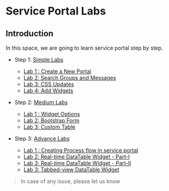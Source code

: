 # Service Portal Labs
## Introduction
In this space, we are going to learn service portal step by step. 
+ Step 1: [Simple Labs](Simple%20Labs)
  - [Lab 1 : Create a New Portal](Simple%20Labs/Lab1.md)
  - [Lab 2: Search Groups and Messages](Simple%20Labs/Lab2.md)
  - [Lab 3: CSS Updates](Simple%20Labs/Lab3.md)
  - [Lab 4: Add Widgets](Simple%20Labs/Lab4.md)

+ Step 2: [Medium Labs](Medium%20Labs)
  - [Lab 1 : Widget Options](Medium%20Labs/Lab1%20%3A%20Widget%20Options.md)
  - [Lab 2: Bootstrap Form](Medium%20Labs/Lab2.md)
  - [Lab 3: Custom Table](Medium%20Labs/Lab3.md)
  
+ Step 3: [Advance Labs](Advance%20Labs)
  - [Lab 1 : Creating Process flow in service portal](Advance%20Labs/Creating%20Process%20Flow.md)
  - [Lab 2: Real-time DataTable Widget - Part-I](Advance%20Labs/Real_Time_DataTable_Part_1.md)
  - [Lab 3: Real-time DataTable Widget - Part-II](Advance%20Labs/Real%20Time%20DataTable%20-%20Part%202.md)
  - [Lab 3: Tabbed-view DataTable Widget](Advance%20Labs/Tabbed_grouped_DataList.md)




> In case of any issue, please let us know

